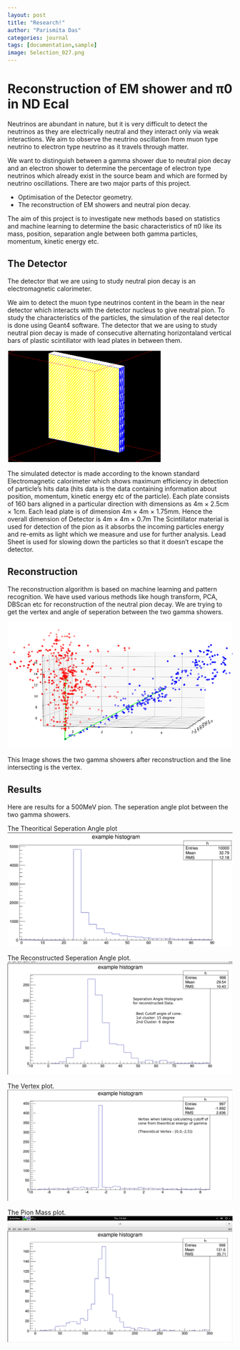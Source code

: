 ```yaml
---
layout: post
title: "Research!"
author: "Parismita Das"
categories: journal
tags: [documentation,sample]
image: Selection_027.png
---
```


# Reconstruction of EM shower and π0 in ND Ecal

Neutrinos are abundant in nature, but it is very difficult to detect the neutrinos as
they are electrically neutral and they interact only via weak interactions. We aim
to observe the neutrino oscillation from muon type neutrino to electron type neutrino 
as it travels through matter.

We want to distinguish between a gamma shower due to neutral pion decay and an electron 
shower to determine the percentage of electron type neutrinos which already exist in the
source beam and which are formed by neutrino oscillations. There are two major parts of 
this project. 
* Optimisation of the Detector geometry. 
* The reconstruction of EM showers and neutral pion decay.

The aim of this project is to investigate new methods based on statistics and machine
learning to determine the basic characteristics of π0 like its mass, position, separation
angle between both gamma particles, momentum, kinetic energy etc.

## The Detector 

The detector that we are using to study neutral pion decay is an electromagnetic calorimeter.

We aim to detect the muon type neutrinos content in the beam in the near detector which interacts with the detector nucleus to give neutral pion. To study the characteristics of the particles, the simulation of the real detector is
done using Geant4 software. The detector that we are using to study neutral pion
decay is made of consecutive alternating horizontaland vertical bars of plastic scintillator with lead plates in between them.

<img src="../assets/img/detector.png">

The simulated detector is made according to the known standard Electromagnetic
calorimeter which shows maximum efficiency in detection of particle’s hits data
(hits data is the data containing information about position, momentum, kinetic
energy etc of the particle). Each plate consists of 160 bars aligned in a particular 
direction with dimensions as 4m × 2.5cm × 1cm. Each lead plate is of dimension
4m × 4m × 1.75mm. Hence the overall dimension of Detector is 4m × 4m × 0.7m
The Scintillator material is used for detection of the pion as it absorbs the incoming
particles energy and re-emits as light which we measure and use for further analysis.
Lead Sheet is used for slowing down the particles so that it doesn’t escape the
detector.

## Reconstruction

The reconstruction algorithm is based on machine learning and pattern recognition. We have used various methods like hough transform, PCA, DBScan etc for reconstruction of the neutral pion decay. We are trying to get the vertex and angle of seperation between the two gamma showers.

<img src="../assets/img/pion.png">

This Image shows the two gamma showers after reconstruction and the line intersecting is the vertex.

## Results

Here are results for a 500MeV pion. The seperation angle plot between the two gamma showers.

The Theoritical Seperation Angle plot
<img src="../assets/img/th.png">

The Reconstructed Seperation Angle plot.
<img src="../assets/img/sepangle_exp.png">

The Vertex plot.
<img src="../assets/img/vertex_sim.png">

The Pion Mass plot.
<img src="../assets/img/mass.png">

